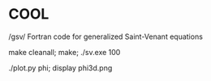 COOL
====

/gsv/ Fortran code for generalized Saint-Venant equations

make cleanall; make; ./sv.exe 100

./plot.py phi; display phi3d.png
